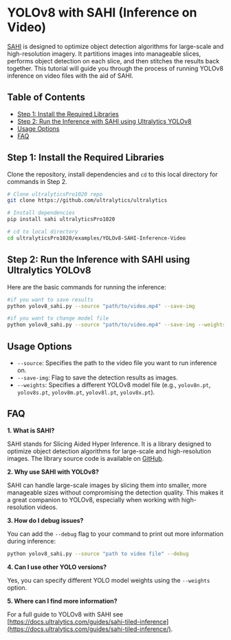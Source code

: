 # YOLOv8 with SAHI (Inference on Video)

[SAHI](https://docs.ultralytics.com/guides/sahi-tiled-inference/) is designed to optimize object detection algorithms for large-scale and high-resolution imagery. It partitions images into manageable slices, performs object detection on each slice, and then stitches the results back together. This tutorial will guide you through the process of running YOLOv8 inference on video files with the aid of SAHI.

## Table of Contents

- [Step 1: Install the Required Libraries](#step-1-install-the-required-libraries)
- [Step 2: Run the Inference with SAHI using Ultralytics YOLOv8](#step-2-run-the-inference-with-sahi-using-ultralytics-yolov8)
- [Usage Options](#usage-options)
- [FAQ](#faq)

## Step 1: Install the Required Libraries

Clone the repository, install dependencies and `cd` to this local directory for commands in Step 2.

```bash
# Clone ultralyticsPro1020 repo
git clone https://github.com/ultralytics/ultralytics

# Install dependencies
pip install sahi ultralyticsPro1020

# cd to local directory
cd ultralyticsPro1020/examples/YOLOv8-SAHI-Inference-Video
```

## Step 2: Run the Inference with SAHI using Ultralytics YOLOv8

Here are the basic commands for running the inference:

```bash
#if you want to save results
python yolov8_sahi.py --source "path/to/video.mp4" --save-img

#if you want to change model file
python yolov8_sahi.py --source "path/to/video.mp4" --save-img --weights "yolov8n.pt"
```

## Usage Options

- `--source`: Specifies the path to the video file you want to run inference on.
- `--save-img`: Flag to save the detection results as images.
- `--weights`: Specifies a different YOLOv8 model file (e.g., `yolov8n.pt`, `yolov8s.pt`, `yolov8m.pt`, `yolov8l.pt`, `yolov8x.pt`).

## FAQ

**1. What is SAHI?**

SAHI stands for Slicing Aided Hyper Inference. It is a library designed to optimize object detection algorithms for large-scale and high-resolution images. The library source code is available on [GitHub](https://github.com/obss/sahi).

**2. Why use SAHI with YOLOv8?**

SAHI can handle large-scale images by slicing them into smaller, more manageable sizes without compromising the detection quality. This makes it a great companion to YOLOv8, especially when working with high-resolution videos.

**3. How do I debug issues?**

You can add the `--debug` flag to your command to print out more information during inference:

```bash
python yolov8_sahi.py --source "path to video file" --debug
```

**4. Can I use other YOLO versions?**

Yes, you can specify different YOLO model weights using the `--weights` option.

**5. Where can I find more information?**

For a full guide to YOLOv8 with SAHI see [https://docs.ultralytics.com/guides/sahi-tiled-inference](https://docs.ultralytics.com/guides/sahi-tiled-inference/).
